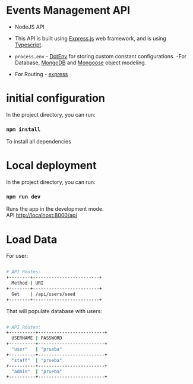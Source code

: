 # Events Management API

- NodeJS API

- This API is built using [Express.js](https://expressjs.com/) web framework, and is using [Typescript](https://www.typescriptlang.org/).
- `process.env` - [DotEnv](https://github.com/motdotla/dotenv) for storing custom constant configurations.
  -For Database, [MongoDB](https://www.mongodb.com/) and [Mongoose](https://mongoosejs.com/) object modeling.
- For Routing - [express](https://expressjs.com/en/guide/routing.html)

# initial configuration

In the project directory, you can run:

### `npm install`

To install all dependencies

# Local deployment

In the project directory, you can run:

### `npm run dev`

Runs the app in the development mode.\
API [http://localhost:8000/api](http://localhost:8000/api)

# Load Data

For user:

```sh

# API Routes:
+--------+-------------------------+
  Method | URI
+--------+-------------------------+
  Get    | /api/users/seed
+--------+-------------------------+

```

That will populate database with users:

```sh

# API Routes:
+----------+-------------------------+
  USERNAME | PASSWORD
+----------+-------------------------+
  "user"   | "prueba"
+----------+-------------------------+
  "staff"  | "prueba"
+----------+-------------------------+
  "admin"  | "prueba"
+----------+-------------------------+

```
